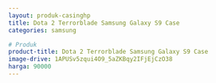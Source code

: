 ```yaml
---
layout: produk-casinghp
title: Dota 2 Terrorblade Samsung Galaxy S9 Case
categories: samsung

# Produk
product-title: Dota 2 Terrorblade Samsung Galaxy S9 Case
image-drive: 1APUSv5zqui4O9_5aZKBqy2IFjEjCzO38
harga: 90000
---
```


